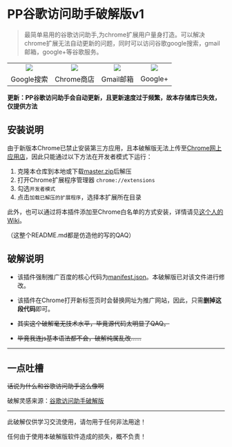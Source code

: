 # PP谷歌访问助手破解版v1

> 最简单易用的谷歌访问助手,为chrome扩展用户量身打造。可以解决chrome扩展无法自动更新的问题，同时可以访问谷歌google搜索，gmail邮箱，google+等谷歌服务。

<table align="center">
  <tr>
    <td align="center"><img src="https://github.com/haotian-wang/google-access-helper/raw/v2.3.0/img/google.png" /></td>
    <td align="center"><img src="https://github.com/haotian-wang/google-access-helper/raw/v2.3.0/img/chrome.png" /></td>
    <td align="center"><img src="https://github.com/haotian-wang/google-access-helper/raw/v2.3.0/img/gmail.png" /></td>
    <td align="center"><img src="https://github.com/haotian-wang/google-access-helper/raw/v2.3.0/img/googleplus.png" /></td>
  </tr>
  <tr>
    <td align="center">Google搜索</td>
    <td align="center">Chrome商店</td>
    <td align="center">Gmail邮箱</td>
    <td align="center">Google+</td>
  </tr>
</table>

**更新：PP谷歌访问助手会自动更新，且更新速度过于频繁，故本存储库已失效，仅提供方法**

## 安装说明

由于新版本Chrome已禁止安装第三方应用，且本破解版无法上传至[Chrome网上应用店](https://chrome.google.com/webstore)，因此只能通过以下方法在开发者模式下运行：

1. 克隆本仓库到本地或下载[master.zip](https://github.com/Lhcfl/google-access-helper/archive/master.zip)后解压
2. 打开Chrome扩展程序管理器 `chrome://extensions`
3. 勾选`开发者模式`
4. 点击`加载已解压的扩展程序`，选择本扩展所在目录

此外，也可以通过将本插件添加至Chrome白名单的方式安装，详情请见[这个人的Wiki](https://github.com/haotian-wang/google-access-helper/wiki/Installation-Guide#%E5%B0%86%E6%8F%92%E4%BB%B6%E5%8A%A0%E5%85%A5chrome%E7%99%BD%E5%90%8D%E5%8D%95)。

（这整个README.md都是仿造他的写的QAQ）

## 破解说明

- 该插件强制推广百度的核心代码为[manifest.json](manifest.json)。本破解版已对该文件进行修改。

- 该插件在Chrome打开新标签页时会替换网址为推广网站，因此，只需**删掉这段代码**即可。

- ~~其实这个破解毫无技术水平，毕竟源代码太明显了QAQ。~~

- ~~毕竟我连js基本语法都不会，破解纯属乱改……~~

--------
## 一点吐槽

~~话说为什么和谷歌访问助手这么像啊~~

破解灵感来源：[谷歌访问助手破解版](https://github.com/haotian-wang/google-access-helper)

-------

此破解仅供学习交流使用，请勿用于任何非法用途！

任何由于使用本破解版软件造成的损失，概不负责！
